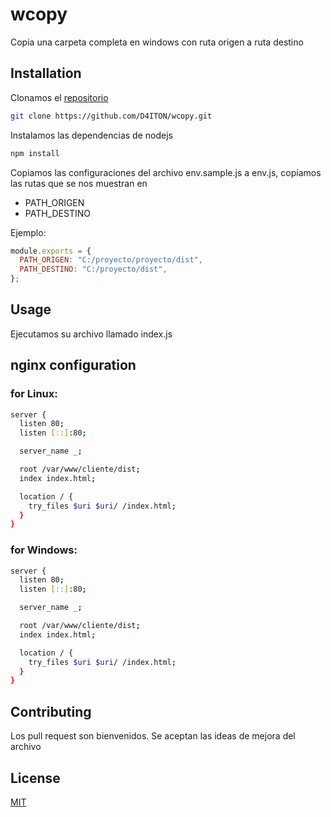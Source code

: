 # wcopy

Copia una carpeta completa en windows con ruta origen a ruta destino

## Installation

Clonamos el [repositorio](https://github.com/D4ITON/wcopy.git)

```bash
git clone https://github.com/D4ITON/wcopy.git
```

Instalamos las dependencias de nodejs

```bash
npm install
```

Copiamos las configuraciones del archivo env.sample.js a env.js, copiamos las rutas que se nos muestran en

- PATH_ORIGEN
- PATH_DESTINO

Ejemplo:

```js
module.exports = {
  PATH_ORIGEN: "C:/proyecto/proyecto/dist",
  PATH_DESTINO: "C:/proyecto/dist",
};
```

## Usage

Ejecutamos su archivo llamado index.js

## nginx configuration

### for Linux:

```bash
server {
  listen 80;
  listen [::]:80;

  server_name _;

  root /var/www/cliente/dist;
  index index.html;

  location / {
    try_files $uri $uri/ /index.html;
  }
}
```

### for Windows:

```bash
server {
  listen 80;
  listen [::]:80;

  server_name _;

  root /var/www/cliente/dist;
  index index.html;

  location / {
    try_files $uri $uri/ /index.html;
  }
}
```

## Contributing

Los pull request son bienvenidos. Se aceptan las ideas de mejora del archivo

## License

[MIT](https://choosealicense.com/licenses/mit/)
